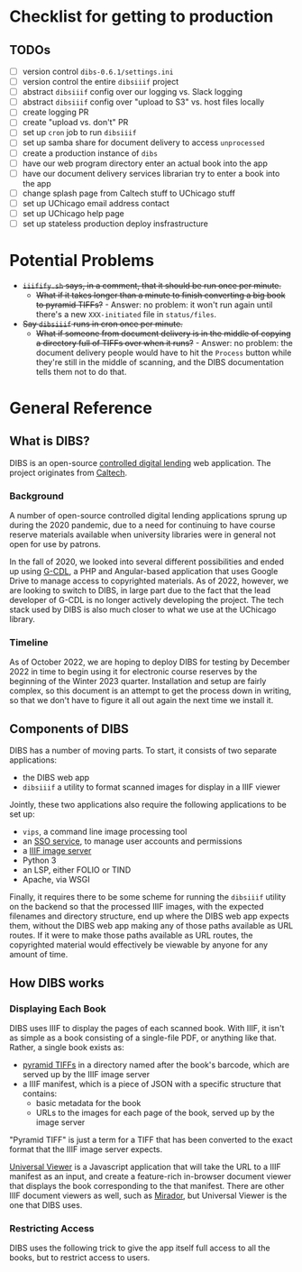 # Checklist for getting to production

## TODOs

- [ ] version control `dibs-0.6.1/settings.ini`
- [ ] version control the entire `dibsiiif` project
- [ ] abstract `dibsiiif` config over our logging vs. Slack logging
- [ ] abstract `dibsiiif` config over "upload to S3" vs. host files locally
- [ ] create logging PR
- [ ] create "upload vs. don't" PR
- [ ] set up `cron` job to run `dibsiiif`
- [ ] set up samba share for document delivery to access `unprocessed`
- [ ] create a production instance of `dibs`
- [ ] have our web program directory enter an actual book into the app
- [ ] have our document delivery services librarian try to enter a book into the app
- [ ] change splash page from Caltech stuff to UChicago stuff
- [ ] set up UChicago email address contact
- [ ] set up UChicago help page
- [ ] set up stateless production deploy insfrastructure

# Potential Problems

- ~~`iiifify.sh` says, in a comment, that it should be run once per
  minute.~~
  - ~~What if it takes longer than a minute to finish converting a big
    book to pyramid TIFFs?~~
		- Answer: no problem: it won't run again until there's a new
          `XXX-initiated` file in `status/files`.
- ~~Say `dibsiiif` runs in cron once per minute.~~
  - ~~What if someone from document delivery is in the middle of
    copying a directory full of TIFFs over when it runs?~~
		- Answer: no problem: the document delivery people would have
          to hit the `Process` button while they're still in the
          middle of scanning, and the DIBS documentation tells them
          not to do that.

# General Reference

## What is DIBS?

DIBS is an open-source [controlled digital
lending](https://en.wikipedia.org/wiki/Controlled_digital_lending) web
application.  The project originates from
[Caltech](https://caltechlibrary.github.io/dibs/).

### Background

A number of open-source controlled digital lending applications sprung
up during the 2020 pandemic, due to a need for continuing to have
course reserve materials available when university libraries were in
general not open for use by patrons.

In the fall of 2020, we looked into several different possibilities
and ended up using
[G-CDL](https://github.com/Fordham-University-Libraries/G-CDL), a PHP
and Angular-based application that uses Google Drive to manage access
to copyrighted materials.  As of 2022, however, we are looking to
switch to DIBS, in large part due to the fact that the lead developer
of G-CDL is no longer actively developing the project.  The tech stack
used by DIBS is also much closer to what we use at the UChicago
library.

### Timeline

As of October 2022, we are hoping to deploy DIBS for testing by
December 2022 in time to begin using it for electronic course reserves
by the beginning of the Winter 2023 quarter.  Installation and setup
are fairly complex, so this document is an attempt to get the process
down in writing, so that we don't have to figure it all out again the
next time we install it.

## Components of DIBS

DIBS has a number of moving parts.  To start, it consists of two
separate applications:

- the DIBS web app
- `dibsiiif` a utility to format scanned images for display in a IIIF
  viewer
  
Jointly, these two applications also require the following
applications to be set up:

- `vips`, a command line image processing tool
- an [SSO service](https://en.wikipedia.org/wiki/Single_sign-on), to
  manage user accounts and permissions
- a [IIIF image server](https://iiif.io/get-started/image-servers/)
- Python 3
- an LSP, either FOLIO or TIND
- Apache, via WSGI

Finally, it requires there to be some scheme for running the
`dibsiiif` utility on the backend so that the processed IIIF images,
with the expected filenames and directory structure, end up where the
DIBS web app expects them, without the DIBS web app making any of
those paths available as URL routes.  If it were to make those paths
available as URL routes, the copyrighted material would effectively be
viewable by anyone for any amount of time.

## How DIBS works

### Displaying Each Book

DIBS uses IIIF to display the pages of each scanned book.  With IIIF,
it isn't as simple as a book consisting of a single-file PDF, or
anything like that.  Rather, a single book exists as:

- [pyramid TIFFs](https://www.loc.gov/preservation/digital/formats/fdd/fdd000237.shtml)
  in a directory named after the book's barcode, which are served up
  by the IIIF image server
- a IIIF manifest, which is a piece of JSON with a specific structure
  that contains:
  - basic metadata for the book
  - URLs to the images for each page of the book, served up by the
    image server
	
"Pyramid TIFF" is just a term for a TIFF that has been converted to
the exact format that the IIIF image server expects.

[Universal Viewer](https://universalviewer.io/) is a Javascript
application that will take the URL to a IIIF manifest as an input, and
create a feature-rich in-browser document viewer that displays the
book corresponding to the that manifest.  There are other IIIF
document viewers as well, such as
[Mirador](https://projectmirador.org/), but Universal Viewer is the
one that DIBS uses.

### Restricting Access

DIBS uses the following trick to give the app itself full access to
all the books, but to restrict access to users.
